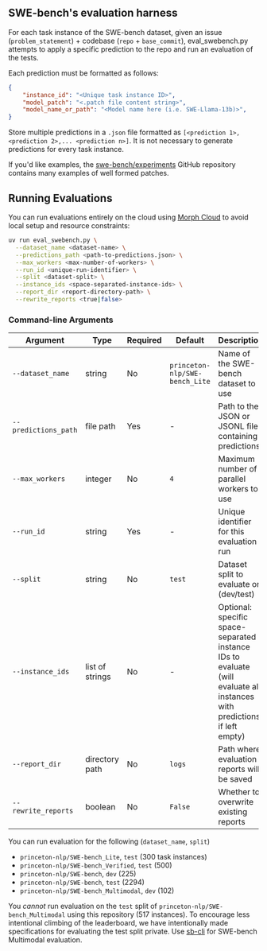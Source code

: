 ## SWE-bench's evaluation harness
For each task instance of the SWE-bench dataset, given an issue (`problem_statement`) + codebase (`repo` + `base_commit`), eval_swebench.py attempts to apply a specific prediction to the repo and run an evaluation of the tests.

Each prediction must be formatted as follows:
```json
{
    "instance_id": "<Unique task instance ID>",
    "model_patch": "<.patch file content string>",
    "model_name_or_path": "<Model name here (i.e. SWE-Llama-13b)>",
}
```

Store multiple predictions in a `.json` file formatted as `[<prediction 1>, <prediction 2>,... <prediction n>]`. It is not necessary to generate predictions for every task instance.

If you'd like examples, the [swe-bench/experiments](https://github.com/swe-bench/experiments) GitHub repository contains many examples of well formed patches.

## Running Evaluations
You can run evaluations entirely on the cloud using [Morph Cloud](https://cloud.morph.so/docs/developers) to avoid local setup and resource constraints:

```bash
uv run eval_swebench.py \
  --dataset_name <dataset-name> \
  --predictions_path <path-to-predictions.json> \
  --max_workers <max-number-of-workers> \
  --run_id <unique-run-identifier> \
  --split <dataset-split> \
  --instance_ids <space-separated-instance-ids> \
  --report_dir <report-directory-path> \
  --rewrite_reports <true|false>
```

### Command-line Arguments

| Argument | Type | Required | Default | Description | Example |
|----------|------|----------|---------|-------------|---------|
| `--dataset_name` | string | No | `princeton-nlp/SWE-bench_Lite` | Name of the SWE-bench dataset to use | `princeton-nlp/SWE-bench_Lite` |
| `--predictions_path` | file path | Yes | - | Path to the JSON or JSONL file containing predictions | `./all_preds.jsonl` |
| `--max_workers` | integer | No | `4` | Maximum number of parallel workers to use | `4` |
| `--run_id` | string | Yes | - | Unique identifier for this evaluation run | `run_20230901` |
| `--split` | string | No | `test` | Dataset split to evaluate on (dev/test) | `test` |
| `--instance_ids` | list of strings | No | - | Optional: specific space-separated instance IDs to evaluate (will evaluate all instances with predictions if left empty) | `astropy__astropy-7166 django__django-10880 pydata_xarray-6599` |
| `--report_dir` | directory path | No | `logs` | Path where evaluation reports will be saved | `./reports` |
| `--rewrite_reports` | boolean | No | `False` | Whether to overwrite existing reports | `true` |

You can run evaluation for the following (`dataset_name`, `split`)
* `princeton-nlp/SWE-bench_Lite`, `test` (300 task instances)
* `princeton-nlp/SWE-bench_Verified`, `test` (500)
* `princeton-nlp/SWE-bench`, `dev` (225)
* `princeton-nlp/SWE-bench`, `test` (2294)
* `princeton-nlp/SWE-bench_Multimodal`, `dev` (102)

You *cannot* run evaluation on the `test` split of `princeton-nlp/SWE-bench_Multimodal` using this repository (517 instances).
To encourage less intentional climbing of the leaderboard, we have intentionally made specifications for evaluating the test split private.
Use [sb-cli](https://github.com/swe-bench/sb-cli/) for SWE-bench Multimodal evaluation.
